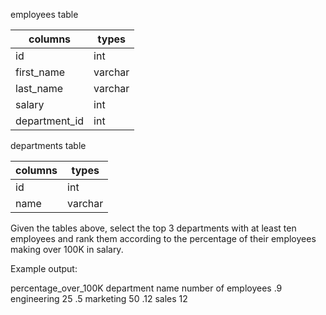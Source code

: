 employees table

|columns	|types|
|----|----|
|id	|int|
|first_name|	varchar|
|last_name|	varchar|
|salary|	int|
|department_id|	int|
 

departments table

|columns|	types|
|---|---|
|id|	int|
|name|	varchar|
 

Given the tables above, select the top 3 departments with at least ten employees and rank them according to the percentage of their employees making over 100K in salary.

Example output:

percentage_over_100K	department name	number of employees
.9	engineering	25
.5	marketing	50
.12	sales	12
